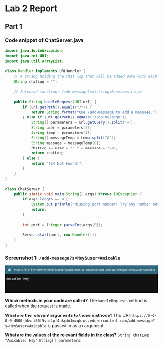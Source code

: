 # Lab 2 Report

## Part 1 

### Code snippet of ChatServer.java

```java
import java.io.IOException;
import java.net.URI;
import java.util.ArrayList;

class Handler implements URLHandler {
    // A string holding the chat log that will be added onto with each /add-message request
    String chatLog = "";

    // Intended function: /add-message?s=<string>&user=<string>
    
    public String handleRequest(URI url) {
        if (url.getPath().equals("/")) {
            return String.format("Use /add-message to add a message.");
        } else if (url.getPath().equals("/add-message")) {
            String[] parameters = url.getQuery().split("=");
            String user = parameters[2];
            String temp = parameters[1];
            String[] messageTemp = temp.split("&");
            String message = messageTemp[0];
            chatLog += user + ": " + message + "\n";
            return chatLog;
        } else {
            return "404 Not Found!";
        }
    }
}

class ChatServer {
    public static void main(String[] args) throws IOException {
        if(args.length == 0){
            System.out.println("Missing port number! Try any number between 1024 to 49151");
            return;
        }

        int port = Integer.parseInt(args[0]);

        Server.start(port, new Handler());
    }
}
```

### Screenshot 1: `/add-message?s=Hey&user=Amicable`

![Image](lab2_1.png)

**Which methods in your code are called?** The `handleRequest` method is called when the request is made.

**What are the relevant arguments to those methods?** The URI `https://0-0-0-0-4000-hkvni56f5vad4pf4ukgdo1mcqk.us.edusercontent.com/add-message?s=Hey&user=Amicable` is passed in as an argument.

**What are the values of the relevant fields in the class?** 
`String chatLog`: `"Amicable: Hey"`
`String[] parameters`: 
